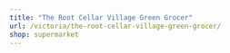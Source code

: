 ```yaml
---
title: "The Root Cellar Village Green Grocer"
url: /victoria/the-root-cellar-village-green-grocer/
shop: supermarket
---
```

